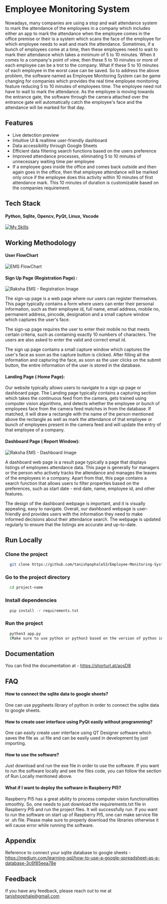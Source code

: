 


# Employee Monitoring System

Nowadays, many companies are using a stop and wait attendance system to mark the attendance of the employees in a company which includes either an app to mark the attendance when the employee comes in the office premise or their is a system which scans the face of the employee for which employee needs to wait and mark the attendance. Sometimes, if a bunch of employees come at a time, then these employees need to wait to mark their attendance which takes a minimum of 5 to 10 minutes. When it comes to a company's point of view, then these 5 to 10 minutes or more of each employee can be a trot to the company. What if these 5 to 10 minutes of each employee in the worst case can be saved. So to address the above problem, the software named as Employee Monitoring System can be game changing for companies which provides the real time employee monitoring feature reducing 5 to 10 minutes of employees time. The employee need not have to wait to mark the attendance. As the employee is moving towards the entrance gate, the software through the camera attached over the entrance gate will automatically catch the employee's face and the attendance will be marked for that day.



## Features


- Live detection preview
- Intuitive UI & realtime user-friendly dashboard
- Data accessibility through Google Sheets
- Efficient data filtering search functions based on the users preference
- Improved attendance processes, eliminating 5 to 10   minutes of unnecessary waiting time per employee
- If a employee goes inside the office and comes back outside and then again goes in the office, then that employee attendance will be marked only once if the employee does this activity within 10 minutes of first attendance mark. This 10 minutes of duration is customizable based on the companies requirement.



## Tech Stack

#### Python, Sqlite, Opencv, PyQt, Linux, Vscode

[![My Skills](https://skillicons.dev/icons?i=python,sqlite,opencv,qt,linux,visualstudio)](https://skillicons.dev)



## Working Methodology

#### User FlowChart

![EMS FlowChart](https://github.com/tanishpophale53/Employee-Monitoring-System/assets/71888416/616a995e-2c10-441c-95e1-c9a260178488)


#### Sign Up Page (Registration Page) : 

![Raksha EMS - Registration Image](https://github.com/tanishpophale53/Employee-Monitoring-System/assets/71888416/3dffe7f8-11fb-464a-9f2b-3942fe4d729e)

The sign-up page is a web page where our users can register themselves. This page typically contains a form where users can enter their personal information, such as their employee id, full name, email address, mobile no, permanent address, pincode, designation and a small capture window which captures the user's face.

The sign-up page requires the user to enter their mobile no that meets certain criteria, such as containing exactly 10 numbers of characters.  The users are also asked to enter the valid and correct email id.

The sign up page contains a small capture window which captures the user's face as soon as the capture button is clicked. After filling all the information and capturing the face, as soon as the user clicks on the submit button, the entire information of the user is stored in the database. 



#### Landing Page ( Home Page): 

Our website typically allows users to navigate to a sign up page or dashboard page. The Landing page typically contains a capturing section which takes the continuous feed from the camera, gets trained using computer vision algorithms, and detects whether the employee or bunch of employees face from the camera feed matches in from the database. If matched, it will draw a rectangle with the name of the person mentioned above the rectangle as well as mark the attendance of that employee or bunch of employees present in the camera feed and will update the entry of that employee of a company.



#### Dashboard Page ( Report Window): 

![Raksha EMS - Dashboard Image](https://github.com/tanishpophale53/Employee-Monitoring-System/assets/71888416/ca211cd1-d038-4248-beba-c1b25d4c1749)


A dashboard web page is a result page typically a page that displays listings of employees attendance data. This page is generally for managers or the person who actively tracks the attendance and manages the leaves of the employees in a company. Apart from that, this page contains a search function that allows users to filter properties based on the preferences, such as start date - end date, name, employee id, and other features.

The design of the dashboard webpage is important, and it is visually appealing, easy to navigate. Overall, our dashboard webpage is user-friendly and provides users with the information they need to make informed decisions about their attendance search. The webpage is updated regularly to ensure that the listings are accurate and up-to-date.







## Run Locally

### Clone the project

```bash
  git clone https://github.com/tanishpophale53/Employee-Monitoring-System
```

### Go to the project directory

```bash
  cd project-name
```

### Install dependencies

```bash
  pip install -r requirements.txt
```

### Run the project

```bash
  python3 app.py
  (Make sure to use python or python3 based on the version of python installed on your system)
```


## Documentation

You can find the documentation at -
https://shorturl.at/aosD8


## FAQ

#### How to connect the sqlite data to google sheets?

One can use pygsheets library of python in order to connect the sqlite data to google sheets. 

#### How to create user interface using PyQt easily without programming?

One can easily create user interface using QT Designer software which saves the file as .ui file and can be easily used in development by just importing.

#### How to use the software?

Just download and run the exe file in order to use the software. If you want to run the software locally and see the files code, you can follow the section of Run Locally mentioned above.

#### What if I want to deploy the software in Raspberry PI5?

Raspberry PI5 has a great ability to process computer vision functionalities smoothly. So, one needs to just download the requirements.txt file in Raspberry PI5 and run the project files. It will successfully run. If you want to run the software on start up of Raspberry PI5, one can make service file or .sh file.
Please make sure to properly download the libraries otherwise it will cause error while running the software.


## Appendix

Reference to connect your sqlite database to google sheets - 
https://medium.com/learning-sql/how-to-use-a-google-spreadsheet-as-a-database-3c6f85eea78e







## Feedback

If you have any feedback, please reach out to me at tanishpophale@gmail.com


